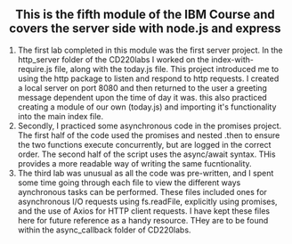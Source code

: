 
<h2 align = 'center'>
This is the fifth module of the IBM Course and covers the server side with node.js and express</h2>
<ol>
<li>The first lab completed in this module was the first server project. In the http_server folder of the CD220labs I worked on the index-with-require.js file, along with the today.js file. This project introduced me to using the http package to listen and respond to http requests. I created a local server on port 8080 and then returned to the user a greeting message dependent upon the time of day it was. this also practiced creating a module of our own (today.js) and importing it's functionality into the main index file.</li>
<li> Secondly, I practiced some asynchronous code in the promises project. The first half of the code used the promises and nested .then to ensure the two functions execute concurrently, but are logged in the correct order. The second half of the script uses the async/await syntax. THis provides a more readable way of writing the same fucntionality.</li>
<li> The third lab was unusual as all the code was pre-written, and I spent some time going through each file to view the different ways aynchronous tasks can be performed. These files included ones for asynchronous I/O requests using fs.readFile, explicitly using promises, and the use of Axios for HTTP client requests. I have kept these files here for future reference as a handy resource. THey are to be found within the async_callback folder of CD220labs. </li>
</ol>
</html>

